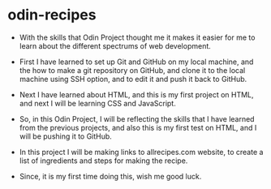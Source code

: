 # odin-recipes

- With the skills that Odin Project thought me it makes it easier for me to learn about the different spectrums of web development.

- First I have learned to set up Git and GitHub on my local machine, and the how to make a git repository on GitHub, and clone it to the local machine using SSH option, and to edit it and push it back to GitHub.

- Next I have learned about HTML, and this is my first project on HTML, and next I will be learning CSS and JavaScript.

- So, in this Odin Project, I will be reflecting the skills that I have learned from the previous projects, and also this is my first test on HTML, and I will be pushing it to GitHub.

- In this project I will be making links to allrecipes.com website, to create a list of ingredients and steps for making the recipe.

- Since, it is my first time doing this, wish me good luck.